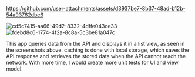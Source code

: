 

https://github.com/user-attachments/assets/d3937be7-8b37-48ad-b12b-54a93762dbe6

![cd5c7415-aa66-49d2-8332-4dffe043ce33](https://github.com/user-attachments/assets/0cdf7aef-9b62-40a2-a6bd-10652b896799)
![fdebd8c6-1774-4f2a-8c8a-5c3be81a047c](https://github.com/user-attachments/assets/b21ab91e-8020-4103-8fce-499840035418)

This app queries data from the API and displays it in a list view, as seen in the screenshots above.
caching is done with local storage, which saves the API response and retrieves the stored data when the API cannot reach the network.
With more time, I would create more unit tests for UI and view model.
